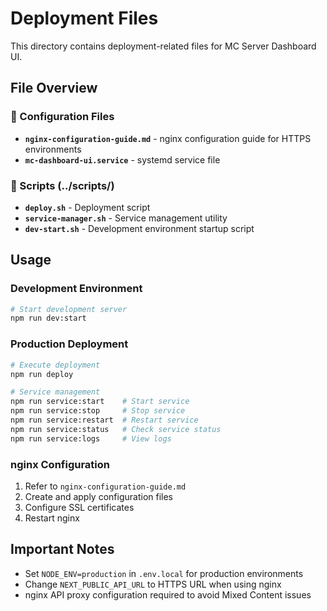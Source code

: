 # Deployment Files

This directory contains deployment-related files for MC Server Dashboard UI.

## File Overview

### 📄 Configuration Files

- **`nginx-configuration-guide.md`** - nginx configuration guide for HTTPS environments
- **`mc-dashboard-ui.service`** - systemd service file

### 🔧 Scripts (../scripts/)

- **`deploy.sh`** - Deployment script
- **`service-manager.sh`** - Service management utility
- **`dev-start.sh`** - Development environment startup script

## Usage

### Development Environment

```bash
# Start development server
npm run dev:start
```

### Production Deployment

```bash
# Execute deployment
npm run deploy

# Service management
npm run service:start    # Start service
npm run service:stop     # Stop service
npm run service:restart  # Restart service
npm run service:status   # Check service status
npm run service:logs     # View logs
```

### nginx Configuration

1. Refer to `nginx-configuration-guide.md`
2. Create and apply configuration files
3. Configure SSL certificates
4. Restart nginx

## Important Notes

- Set `NODE_ENV=production` in `.env.local` for production environments
- Change `NEXT_PUBLIC_API_URL` to HTTPS URL when using nginx
- nginx API proxy configuration required to avoid Mixed Content issues
